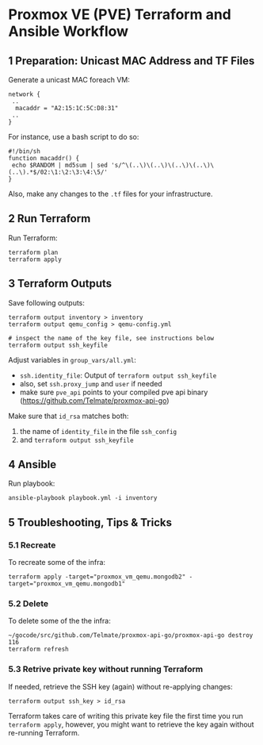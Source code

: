# Proxmox VE (PVE) Terraform and Ansible Workflow

## 1 Preparation: Unicast MAC Address and TF Files
Generate a unicast MAC foreach VM:
```
network {
 ..
  macaddr = "A2:15:1C:5C:D8:31"
 ..
}
```

For instance, use a bash script to do so:
```
#!/bin/sh
function macaddr() {
 echo $RANDOM | md5sum | sed 's/^\(..\)\(..\)\(..\)\(..\)\(..\).*$/02:\1:\2:\3:\4:\5/'
}
```

Also, make any changes to the `.tf` files for your infrastructure.

## 2 Run Terraform

Run Terraform:
```
terraform plan
terraform apply
```

## 3 Terraform Outputs

Save following outputs:
```
terraform output inventory > inventory
terraform output qemu_config > qemu-config.yml

# inspect the name of the key file, see instructions below
terraform output ssh_keyfile
```

Adjust variables in `group_vars/all.yml`:
* `ssh.identity_file`: Output of `terraform output ssh_keyfile`
* also, set `ssh.proxy_jump` and `user` if needed
* make sure `pve_api` points to your compiled pve api binary (https://github.com/Telmate/proxmox-api-go)

Make sure that `id_rsa` matches both:
1. the name of `identity_file` in the file `ssh_config`
2. and `terraform output ssh_keyfile`

## 4 Ansible

Run playbook:
```
ansible-playbook playbook.yml -i inventory
```

## 5 Troubleshooting, Tips & Tricks

### 5.1 Recreate
To recreate some of the infra:
```
terraform apply -target="proxmox_vm_qemu.mongodb2" -target="proxmox_vm_qemu.mongodb1"
```

### 5.2 Delete
To delete some of the the infra:
```
~/gocode/src/github.com/Telmate/proxmox-api-go/proxmox-api-go destroy 116
terraform refresh
```

### 5.3 Retrive private key without running Terraform
If needed, retrieve the SSH key (again) without re-applying changes:
```
terraform output ssh_key > id_rsa
```

Terraform takes care of writing this private key file the first time you run `terraform apply`, however, you might want to retrieve the key again without re-running Terraform.